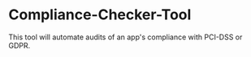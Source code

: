# Compliance-Checker-Tool
This tool will automate audits of an app's compliance with PCI-DSS or GDPR.
